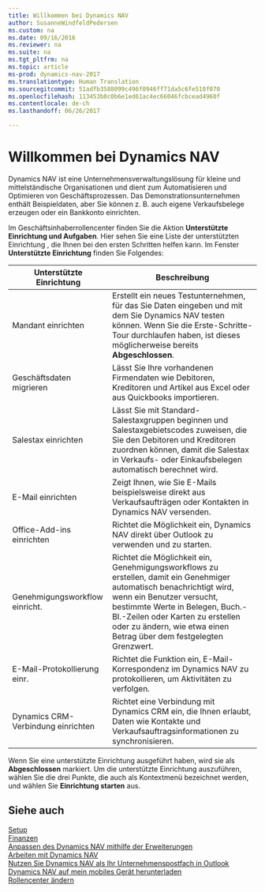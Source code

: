 ```yaml
---
title: Willkommen bei Dynamics NAV
author: SusanneWindfeldPedersen
ms.custom: na
ms.date: 09/16/2016
ms.reviewer: na
ms.suite: na
ms.tgt_pltfrm: na
ms.topic: article
ms-prod: dynamics-nav-2017
ms.translationtype: Human Translation
ms.sourcegitcommit: 51adfb3588099c496f0946ff71da5c6fe518f070
ms.openlocfilehash: 113453b0c0b6e1ed61ac4ec66046fcbcead4960f
ms.contentlocale: de-ch
ms.lasthandoff: 06/26/2017

---
```


# <a name="welcome-to-dynamics-nav"></a>Willkommen bei Dynamics NAV

Dynamics NAV ist eine Unternehmensverwaltungslösung für kleine und mittelständische Organisationen und dient zum Automatisieren und Optimieren von Geschäftsprozessen. Das Demonstrationsunternehmen enthält Beispieldaten, aber Sie können z. B. auch eigene Verkaufsbelege erzeugen oder ein Bankkonto einrichten.  

Im Geschäftsinhaberrollencenter finden Sie die Aktion **Unterstützte Einrichtung und Aufgaben**. Hier sehen Sie eine Liste der unterstützten Einrichtung , die Ihnen bei den ersten Schritten helfen kann. Im Fenster **Unterstützte Einrichtung** finden Sie Folgendes:

|Unterstützte Einrichtung           |Beschreibung                                                                                      |
|-------------------------|-------------------------------------------------------------------------------------------------|
|Mandant einrichten           |Erstellt ein neues Testunternehmen, für das Sie Daten eingeben und mit dem Sie Dynamics NAV testen können. Wenn Sie die Erste-Schritte-Tour durchlaufen haben, ist dieses möglicherweise bereits **Abgeschlossen**. |
|Geschäftsdaten migrieren    |Lässt Sie Ihre vorhandenen Firmendaten wie Debitoren, Kreditoren und Artikel aus Excel oder aus Quickbooks importieren.|
|Salestax einrichten         |Lässt Sie mit Standard-Salestaxgruppen beginnen und Salestaxgebietscodes zuweisen, die Sie den Debitoren und Kreditoren zuordnen können, damit die Salestax in Verkaufs- oder Einkaufsbelegen automatisch berechnet wird.|
|E-Mail einrichten             |Zeigt Ihnen, wie Sie E-Mails beispielsweise direkt aus Verkaufsaufträgen oder Kontakten in Dynamics NAV versenden.|
|Office-Add-ins einrichten    |Richtet die Möglichkeit ein, Dynamics NAV direkt über Outlook zu verwenden und zu starten.|
|Genehmigungsworkflow einricht.|Richtet die Möglichkeit ein, Genehmigungsworkflows zu erstellen, damit ein Genehmiger automatisch benachrichtigt wird, wenn ein Benutzer versucht, bestimmte Werte in Belegen, Buch.-Bl.-Zeilen oder Karten zu erstellen oder zu ändern, wie etwa einen Betrag über dem festgelegten Grenzwert.|
|E-Mail-Protokollierung einr.     |Richtet die Funktion ein, E-Mail-Korrespondenz im Dynamics NAV zu protokollieren, um Aktivitäten zu verfolgen.|
|Dynamics CRM-Verbindung einrichten|Richtet eine Verbindung mit Dynamics CRM ein, die Ihnen erlaubt, Daten wie Kontakte und Verkaufsauftragsinformationen zu synchronisieren.|

Wenn Sie eine unterstützte Einrichtung ausgeführt haben, wird sie als **Abgeschlossen** markiert. Um die unterstützte Einrichtung auszuführen, wählen Sie die drei Punkte, die auch als Kontextmenü bezeichnet werden, und wählen Sie **Einrichtung starten** aus.


## <a name="see-also"></a>Siehe auch
[Setup](setup.md)  
[Finanzen](finance-setup.md)  
[Anpassen des Dynamics NAV mithilfe der Erweiterungen](ui-extensions.md)  
[Arbeiten mit Dynamics NAV](ui-work-product.md)  
[Nutzen Sie Dynamics NAV als Ihr Unternehmenspostfach in Outlook](across-outlook.md)  
[Dynamics NAV auf mein mobiles Gerät herunterladen](install-mobile-app.md)  
[Rollencenter ändern](ui-change-role.md)  

